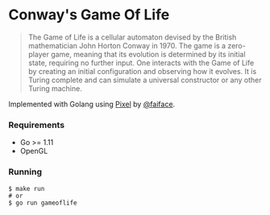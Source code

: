 # Conway's Game Of Life

> The Game of Life is a cellular automaton devised by the British mathematician John Horton Conway in 1970. The game is a zero-player game, meaning that its evolution is determined by its initial state, requiring no further input. One interacts with the Game of Life by creating an initial configuration and observing how it evolves. It is Turing complete and can simulate a universal constructor or any other Turing machine.

Implemented with Golang using [Pixel](https://github.com/faiface/pixel) by [@faiface](https://twitter.com/faiface).

### Requirements

* Go >= 1.11
* OpenGL

### Running

```
$ make run
# or
$ go run gameoflife
```
